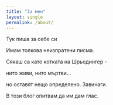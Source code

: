 ```yaml
---
title: "За мен"
layout: single
permalink: /about/
---
```


<div class="poemKursiv">
<p>Тук пиша за себе си</p>
<p>Имам толкова неизпратени писма. </p>
<p>Сякаш са като котката на Шрьодингер -  </p>
<p>нито живи, нито мъртви...  </p>
<p>но оставят нещо определено. Завинаги. </p>

<p>В този блог опитвам да им дам глас.</p>

</div>